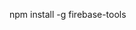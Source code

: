 <!-- The core Firebase JS SDK is always required and must be listed first -->
<script src="/__/firebase/7.2.0/firebase-app.js"></script>

<!-- TODO: Add SDKs for Firebase products that you want to use
     https://firebase.google.com/docs/web/setup#available-libraries -->
<script src="/__/firebase/7.2.0/firebase-analytics.js"></script>

<!-- Initialize Firebase -->
<script src="/__/firebase/init.js"></script>


npm install -g firebase-tools
